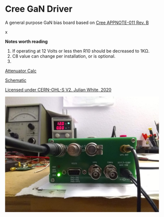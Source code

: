 # Cree GaN Driver
A general purpose GaN bias board based on [Cree APPNOTE-011 Rev. B](https://github.com/kf4mot/Cree_GaN_Driver/blob/master/docs/gan_hemt_biasing_circuit_with_temperature_compensation.pdf)

x

**Notes worth reading**

1. If operating at 12 Volts or less then R10 should be decreased to 1KΩ.
1. C8 value can change per installation, or is optional. 
1. 
   

[Attenuator Calc](https://www.pasternack.com/t-calculator-pi-attn.aspx)

[Schematic](https://github.com/kf4mot/10mhz_distributor/blob/master/hardware/10mhz_distributor_r1.pdf)

[Licensed under CERN-OHL-S V2. Julian White, 2020](https://www.ohwr.org/project/cernohl/wikis/home)

![Complete](https://github.com/kf4mot/10mhz_distributor/blob/master/images/finished-gpsdo.jpg "Complete")
